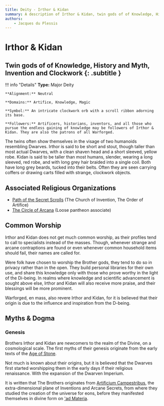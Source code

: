 ```yaml
---
title: Deity - Irthor & Kidan
summary: A description of Irthor & Kidan, twin gods of of Knowledge, History and Myth, Invention and Clockwork.
authors:
    - Jacques du Plessis
---
```

# Irthor & Kidan
## Twin gods of of Knowledge, History and Myth, Invention and Clockwork {: .subtitle }

!!! info "Details"
    **Type:** Major Deity

    **Alignment:** Neutral

    **Domains:** Artifice, Knowledge, Magic

    **Symbol:** An intricate clockwork orb with a scroll ribbon adorning its base.

    **Followers:** Artificers, historians, inventors, and all those who pursue the endless gaining of knowledge may be followers of Irthor & Kidan. They are also the patrons of all Warforged.

The twins often show themselves in the visage of two humanoids resembling Dwarves.  Irthor is said to be short and stout, though taller than most actual Dwarves, with a clean shaven head and a short sleeved, yellow robe.  Kidan is said to be taller than most humans, slender, wearing a long sleeved, red robe, and with long grey hair braided into a single coil.  Both have long grey beards, tucked into their belts.  Often they are seen carrying coffers or drawing carts filled with strange, clockwork objects.

## Associated Religious Organizations
* [Path of the Secret Scrolls](/religion/organizations/path_of_the_secret_scrolls) (The Church of Invention, The Order of Artifice)
* [The Circle of Arcana](/religion/organizations/circle_of_arcana) (Loose pantheon associate)

## Common Worship
Irthor and Kidan does not get much common worship, as their profiles tend to call to specialists instead of the masses. Though, whenever strange and arcane contraptions are found or even whenever common household items should fail, their names are called for.

Were folk have chosen to worship the Brother gods, they tend to do so in privacy rather than in the open.  They build personal libraries for their own use, and share this knowledge only with those who prove worthy in the light of the Di-being. In realms where knowledge and scientific advancement is sought above else, Irthor and Kidan will also receive more praise, and their blessings will be more prominent.

Warforged, en mass, also revere Irthor and Kidan, for it is believed that their origin is due to the influence and inspiration from the D-being.

## Myths & Dogma
### Genesis
Brothers Irthor and Kidan are newcomers to the realm of the Divine, on a cosmological scale.  The first myths of their genesis originate from the early texts of the [Age of Stone](/history/ages/age_of_stone).

Not much is known about their origins, but it is believed that the Dwarves first started worshipping them in the early days if their religious renaissance. With the expansion of the Dwarven Imperium.

It is written that The Brothers originates from [Artificium Campestribus](/cosmology/planes/artificium_campestribus), the extra-dimensional plane of Inventions and Arcane Secrets, from where they studied the creation of the universe for eons, before they manifested themselves in divine form on ['ad Materia](/cosmology/planes/materia).